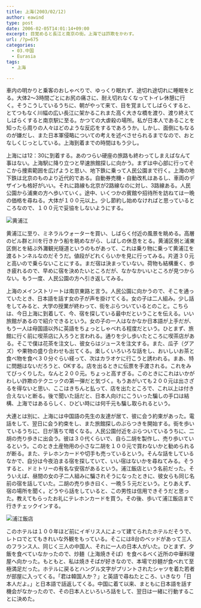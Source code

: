 ```yaml
---
title: 上海(2003/02/12)
author: eawind
type: post
date: 2006-02-05T14:01:14+09:00
excerpt: 目覚めると長江と南京の街。上海では詐欺をかわす。
url: /?p=675
categories:
  - 03.中国
  - Eurasia
tags:
  - 上海

---
```

車内の明かりと乗客のおしゃべりで、ゆっくり眠れず、途切れ途切れに睡眠をとる。大体2〜3時間ごとにお尻の痛さに、耐え切れなくなってトイレ休憩に行く。そうこうしているうちに、朝がやって来て、目を覚ましてしばらくすると、とてつもなく川幅の広い長江に架かるこれまた高く大きな橋を渡り、渡り終えてしばらくすると南京駅に至る。かつての大虐殺の場所。私が日本人であることを知ったら周りの人々はどのような反応をするであろうか。しかし、面倒にもなるのが嫌だし、また日本軍侵略についての考えを述べさせられるまでなので、おとなしくじっとしている。上海到着までの時間はもう少し。

上海には12：30に到着する。あのつらい硬座の旅路も終わってしまえばなんて事はない。上海駅に降り立つと早速旅館探しに向かう。まずは中心部に行ってそこから捜索範囲を広げようと思い、地下鉄に乗って人民公園まで行く。上海の地下鉄は北京のものより近代的である。自動券売機・自動改札はあるし、車両のデザインも格好がいい。それに路線も北京が2路線なのに対し、3路線ある。人民公園から浦東の方へ歩いていく。途中、いくつかの賓館や招待所を訪ねては一晩の価格を尋ねる。大体が１００元以上。少し節約し始めなければと思っているところなので、１００元で妥協をしないようにする。

![黄浦江](/img/wp/2006/02/200302120830401.jpg)

黄浦江に至り、ミネラルウォーターを買い、しばらく付近の風景を眺める。高層のビル群と川を行きかう船を眺めながら、しばしの休息をとる。黄浦区側と浦東区側とを結ぶ外灘観光隧道というのもがあって、これは乗り物に乗って黄浦江を渡るトンネルなのだそうだ。値段がどれくらいかを見に行ってみる。片道３０元と高いので乗らないことにする。まだ宿は決まっていない。荷物も結構重く、歩き疲れるので、早めに宿を決めたいところだが、なかなかいいところが見つからない。もう一度、人民公園の方へ引き返してみる。

上海のメインストリートは南京東路と言う。人民公園に向かうので、そこを通っていたとき、日本語を話す女の子が声を掛けてくる。女の子は二人組み。少し話をしてみると、大学の授業が終わって、街をぶらついているとのこと。こちらは、今日上海に到着して、今、宿を探している最中だということを伝える。いい旅館があるので紹介できるという。女の子の一人はなかなか日本語が上手だが、もう一人は母国語以外に英語をちょっとしゃべれる程度だという。ひとまず、旅館に行く前に喫茶店に入ろうと言われる。通りを少し歩いたところに喫茶店がある。そこで僕は花茶を注文し、彼女らはジュースを注文する。また、瓜子（グアズ）や果物の盛り合わせも出てくる。楽しくいろいろな話をし、おいしいお茶と食べ物を食べ３０分ぐらい経って、次はカラオケに行こうと誘われる。まあ、特に問題はないだろうと、OKする。店を出るときに伝票を手渡される。これをみてびっくりした。なんと２００元。ちょっと高すぎる。このときにこれはいかがわしい詐欺のテクニックの第一弾だと気づく。もうあがいても２００元は出さざるを得ないと思い、ここはきちんと払って、店を出たところで、これ以上は付き合えないと断る。後で聞いた話だと、日本人向けにこういった騙しの手口は結構、上海ではあるらしく、ひどい時には何千元も騙し取られるという。

大連とは別に、上海には中国語の先生の友達が居て、彼に会う約束があった。電話をして、翌日に会う約束をし、また旅館探しのぶらつきを開始する。街を歩いているうちに、日が落ちて暗くなる。人民公園付近をぶらついているうちに、二胡の売り歩きに出会う。彼は３０代くらいで、自ら二胡を製作し、売り歩いているという。このとき土産物用の小さな二胡を１００元で買わないかと勧められるが断る。また、テレホンカードや切手も売っているという。そんな話をしているなかで、自分は今夜泊まる宿を探していて、いい宿はないかを尋ねてみる。そうすると、ドミトリーの有名な安宿があるという。浦江飯店という名前だった。そういえば、昼間の女の子二人組みに騙されそうになったときに、彼女らも同じ名前の宿を話していた。二胡の売り歩き曰く、一晩５５元だという。とりあえず、宿の場所を聞く。どうやら話をしていると、この男性は信用できそうだと思った。教えてもらったお礼にテレホンカードを買う。その後、歩いて浦江飯店まで行きチェックインする。

![浦江飯店](/img/wp/2006/02/200302121507201.jpg)

このホテルは１００年ほど前にイギリス人によって建てられたホテルだそうで、レトロでとてもきれいな外観をもっている。そこには8台のベッドがあって三人のフランス人、同じく三人の中国人、それに一人の日本人がいた。ひとまず、夕飯を食べていなかったので、炒麺（上海焼きそば）を食べるべく近所の中華料理屋へ向かった。もともと、私は焼きそばが好きなので、本場で炒麺が食べれて至極満足だった。ホテルに戻るとハングル文字がプリントされたシャツを着た若者が部屋に入ってくる。「君は韓国人か？」と英語で尋ねたところ、いきなり「日本人だよ。」と日本語で話返してくる。中国に着て以来、まともに日本語を話す機会がなかったので、その日本人といろいろ話をして、翌日は一緒に行動することに決めた。
